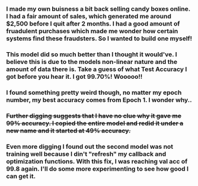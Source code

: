 ### I made my own buisness a bit back selling candy boxes online. I had a fair amount of sales, which generated me around $2,500 before I quit after 2 months. I had a good amount of fruadulent purchases which made me wonder how certain systems find these fraudsters. So I wanted to build one myself!
### This model did so much better than I thought it would've. I believe this is due to the models non-linear nature and the amount of data there is. Take a guess of what Test Accuracy I got before you hear it. I got 99.70%! Wooooo!! 
### I found something pretty weird though, no matter my epoch number, my best accuracy comes from Epoch 1. I wonder why..
### ~~Further digging suggests that I have no clue why it gave me 99% accuracy. I copied the entire model and redid it under a new name and it started at 49% accuracy.~~
### Even more digging I found out the second model was not training well because I din't "refresh" my callback and optimization functions. With this fix, I was reaching val acc of 99.8 again. I'll do some more experimenting to see how good I can get it. 
